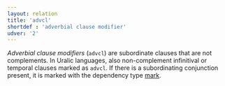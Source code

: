 ```yaml
---
layout: relation
title: 'advcl'
shortdef : 'adverbial clause modifier'
udver: '2'
---
```


*Adverbial clause modifiers* (`advcl`) are subordinate clauses that are not
complements. In Uralic languages, also non-complement infinitival or temporal
clauses marked as `advcl`. If there is a subordinating conjunction present, it
is marked with the dependency type [mark]().
<!-- Interlanguage links updated Út 9. května 2023, 20:03:54 CEST -->
